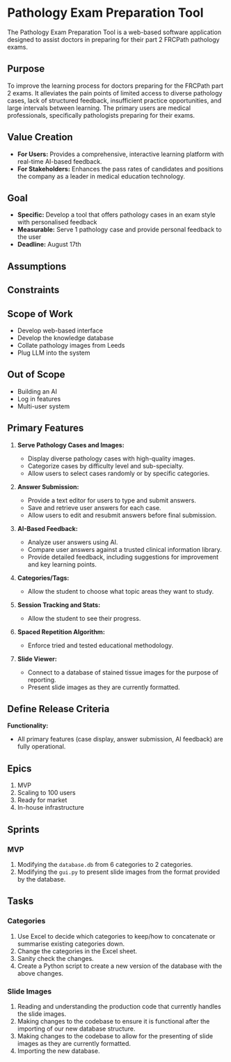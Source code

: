 
# Pathology Exam Preparation Tool

The Pathology Exam Preparation Tool is a web-based software application designed to assist doctors in preparing for their part 2 FRCPath pathology exams.

## Purpose

To improve the learning process for doctors preparing for the FRCPath part 2 exams. It alleviates the pain points of limited access to diverse pathology cases, lack of structured feedback, insufficient practice opportunities, and large intervals between learning. The primary users are medical professionals, specifically pathologists preparing for their exams.

## Value Creation

- **For Users:** Provides a comprehensive, interactive learning platform with real-time AI-based feedback.
- **For Stakeholders:** Enhances the pass rates of candidates and positions the company as a leader in medical education technology.

## Goal

- **Specific:** Develop a tool that offers pathology cases in an exam style with personalised feedback
- **Measurable:** Serve 1 pathology case and provide personal feedback to the user
- **Deadline:** August 17th

## Assumptions

## Constraints

## Scope of Work

- Develop web-based interface
- Develop the knowledge database
- Collate pathology images from Leeds
- Plug LLM into the system

## Out of Scope

- Building an AI
- Log in features
- Multi-user system

## Primary Features

1. **Serve Pathology Cases and Images:**
   - Display diverse pathology cases with high-quality images.
   - Categorize cases by difficulty level and sub-specialty.
   - Allow users to select cases randomly or by specific categories.

2. **Answer Submission:**
   - Provide a text editor for users to type and submit answers.
   - Save and retrieve user answers for each case.
   - Allow users to edit and resubmit answers before final submission.

3. **AI-Based Feedback:**
   - Analyze user answers using AI.
   - Compare user answers against a trusted clinical information library.
   - Provide detailed feedback, including suggestions for improvement and key learning points.

4. **Categories/Tags:**
   - Allow the student to choose what topic areas they want to study.

5. **Session Tracking and Stats:**
   - Allow the student to see their progress.

6. **Spaced Repetition Algorithm:**
   - Enforce tried and tested educational methodology.

7. **Slide Viewer:**
   - Connect to a database of stained tissue images for the purpose of reporting.
   - Present slide images as they are currently formatted.

## Define Release Criteria

**Functionality:**

- All primary features (case display, answer submission, AI feedback) are fully operational.

## Epics

1. MVP
2. Scaling to 100 users
3. Ready for market
4. In-house infrastructure

## Sprints

### MVP

1. Modifying the `database.db` from 6 categories to 2 categories.
2. Modifying the `gui.py` to present slide images from the format provided by the database.

## Tasks

### Categories

1. Use Excel to decide which categories to keep/how to concatenate or summarise existing categories down.
2. Change the categories in the Excel sheet.
3. Sanity check the changes.
4. Create a Python script to create a new version of the database with the above changes.

### Slide Images

1. Reading and understanding the production code that currently handles the slide images.
2. Making changes to the codebase to ensure it is functional after the importing of our new database structure.
3. Making changes to the codebase to allow for the presenting of slide images as they are currently formatted.
4. Importing the new database.

